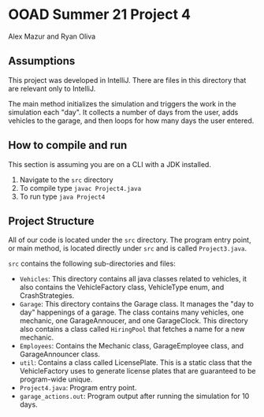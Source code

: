 # OOAD Summer 21 Project 4 
Alex Mazur and Ryan Oliva


## Assumptions
This project was developed in IntelliJ. There are files in this directory that are relevant only to IntelliJ.

The main method initializes the simulation and triggers the work in the simulation each "day". It collects a number of days from the user, adds vehicles to the garage, and then loops for how many days the user entered.

## How to compile and run
This section is assuming you are on a CLI with a JDK installed.
1. Navigate to the `src` directory
2. To compile type `javac Project4.java`
3. To run type `java Project4` 

## Project Structure
All of our code is located under the `src` directory. The program entry point, or main method, is located directly under `src` and is called `Project3.java`. 

`src` contains the following sub-directories and files:
- `Vehicles`: This directory contains all java classes related to vehicles, it also contains the VehicleFactory class, VehicleType enum, and CrashStrategies.
- `Garage`: This directory contains the Garage class. It manages the "day to day" happenings of a garage. The class contains many vehicles, one mechanic, one GarageAnnoucer, and one GarageClock. This directory also contains a class called `HiringPool` that fetches a name for a new mechanic.
- `Employees`: Contains the Mechanic class, GarageEmployee class, and GarageAnnouncer class.
- `util`: Contains a class called LicensePlate. This is a static class that the VehicleFactory uses to generate license plates that are guaranteed to be program-wide unique.
- `Project4.java`: Program entry point.
- `garage_actions.out`: Program output after running the simulation for 10 days.


